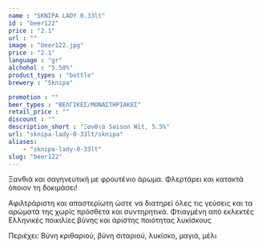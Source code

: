 ```yaml
---
name : "SKNIPA LADY 0.33lt"
id : "beer122"
price : "2.1"
url : ""
image : "beer122.jpg"
price : "2.1"
language : "gr"
alchohol : "5.50%"
product_types : "bottle"
brewery : "Sknipa"

promotion : ""
beer_types : "ΒΕΛΓΙΚΕΣ/ΜΟΝΑΣΤΗΡΙΑΚΕΣ"
retail_price : ""
discount : ""
description_short : "Ξανθιά Saison Wit, 5.5%"
url: "sknipa-lady-0-33lt/sknipa"
aliases: 
    - "sknipa-lady-0-33lt"
slug: "beer122"
---
```


Ξανθιά και σαγηνευτική με φρουτένιο άρωμα. Φλερτάρει και κατακτά όποιον τη δοκιμάσει!

Αφιλτράριστη και απαστερίωτη ώστε να διατηρεί όλες τις γεύσεις και τα αρώματά της χωρίς πρόσθετα και συντηρητικά. Φτιαγμένη από εκλεκτές Ελληνικές ποικιλίες βύνης και άριστης ποιότητας λυκίσκους

Περιέχει: Βύνη κριθαριού, βύνη σιταριού, λυκίσκο, μαγιά, μέλι